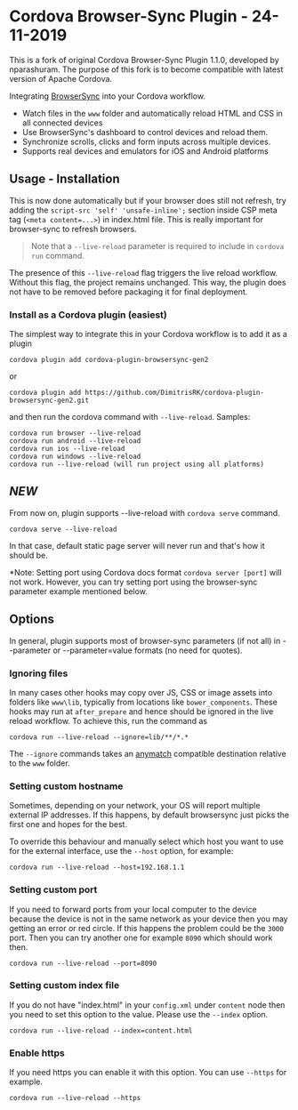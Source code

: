 # Cordova Browser-Sync Plugin - 24-11-2019

This is a fork of original Cordova Browser-Sync Plugin 1.1.0, developed by nparashuram.
The purpose of this fork is to become compatible with latest version of Apache Cordova.

Integrating [BrowserSync](http://browsersync.io) into your Cordova workflow.

- Watch files in the `www` folder and automatically reload HTML and CSS in all connected devices
- Use BrowserSync's dashboard to control devices and reload them.
- Synchronize scrolls, clicks and form inputs across multiple devices.
- Supports real devices and emulators for iOS and Android platforms

## Usage - Installation

This is now done automatically but if your browser does still not refresh, try adding the `script-src 'self' 'unsafe-inline';` section inside CSP meta tag (`<meta content=...>`) in index.html file. This is really important for browser-sync to refresh browsers.

> Note that a `--live-reload` parameter is required to include in `cordova run` command.

The presence of this `--live-reload` flag triggers the live reload workflow. Without this flag, the project remains unchanged. This way, the plugin does not have to be removed before packaging it for final deployment.

### Install as a Cordova plugin (easiest)
The simplest way to integrate this in your Cordova workflow is to add it as a plugin

```
cordova plugin add cordova-plugin-browsersync-gen2
```
or
```
cordova plugin add https://github.com/DimitrisRK/cordova-plugin-browsersync-gen2.git
```

and then run the cordova command with `--live-reload`. Samples:
```
cordova run browser --live-reload
cordova run android --live-reload
cordova run ios --live-reload
cordova run windows --live-reload
cordova run --live-reload (will run project using all platforms)
```

## *NEW*
From now on, plugin supports --live-reload with `cordova serve` command.
```
cordova serve --live-reload
```
In that case, default static page server will never run and that's how it should be.

*Note: Setting port using Cordova docs format `cordova server [port]` will not work.
However, you can try setting port using the browser-sync parameter example mentioned below.

## Options
In general, plugin supports most of browser-sync parameters (if not all) in --parameter or --parameter=value formats (no need for quotes).

### Ignoring files
In many cases other hooks may copy over JS, CSS or image assets into folders like `www\lib`, typically from locations like `bower_components`. These hooks may run at `after_prepare` and hence should be ignored in the live reload workflow. To achieve this, run the command as

```
cordova run --live-reload --ignore=lib/**/*.*
```

The `--ignore` commands takes an [anymatch](https://github.com/es128/anymatch) compatible destination relative to the `www` folder.

### Setting custom hostname
Sometimes, depending on your network, your OS will report multiple external IP addresses. If this happens, by default browsersync just picks the first one and hopes for the best.

To override this behaviour and manually select which host you want to use for the external interface, use the `--host` option, for example:

```
cordova run --live-reload --host=192.168.1.1
```

### Setting custom port
If you need to forward ports from your local computer to the device because the device is not in the same network as your device then you may getting an error or red circle.
If this happens the problem could be the `3000` port. Then you can try another one for example `8090` which should work then.

```
cordova run --live-reload --port=8090
```

### Setting custom index file
If you do not have "index.html" in your `config.xml` under `content` node then you need to set this option to the value.
Please use the `--index` option.

```
cordova run --live-reload --index=content.html
```

### Enable https
If you need https you can enable it with this option.
You can use `--https` for example.

```
cordova run --live-reload --https
```
